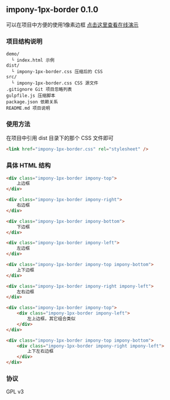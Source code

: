 ## impony-1px-border 0.1.0

可以在项目中方便的使用1像素边框
[点击这里查看在线演示](http://impony.com/impony-1px-border/demo)

### 项目结构说明

```
demo/
  └ index.html 示例
dist/
  └ impony-1px-border.css 压缩后的 CSS
src/
  └ impony-1px-border.css CSS 源文件
.gitignore Git 项目忽略列表
gulpfile.js 压缩脚本
package.json 依赖关系
README.md 项目说明
```

### 使用方法

在项目中引用 dist 目录下的那个 CSS 文件即可

``` html
<link href="impony-1px-border.css" rel="stylesheet" />
```

### 具体 HTML 结构

``` html
<div class="impony-1px-border impony-top">
    上边框
</div>
```

``` html
<div class="impony-1px-border impony-right">
    右边框
</div>
```

``` html
<div class="impony-1px-border impony-bottom">
    下边框
</div>
```

``` html
<div class="impony-1px-border impony-left">
    左边框
</div>
```

``` html
<div class="impony-1px-border impony-top impony-bottom">
    上下边框
</div>
```

``` html
<div class="impony-1px-border impony-right impony-left">
    左右边框
</div>
```

``` html
<div class="impony-1px-border impony-top">
    <div class="impony-1px-border impony-left">
        左上边框，其它组合类似
    </div>
</div>
```

``` html
<div class="impony-1px-border impony-top impony-bottom">
    <div class="impony-1px-border impony-right impony-left">
        上下左右边框
    </div>
</div>
```

### 协议

GPL v3